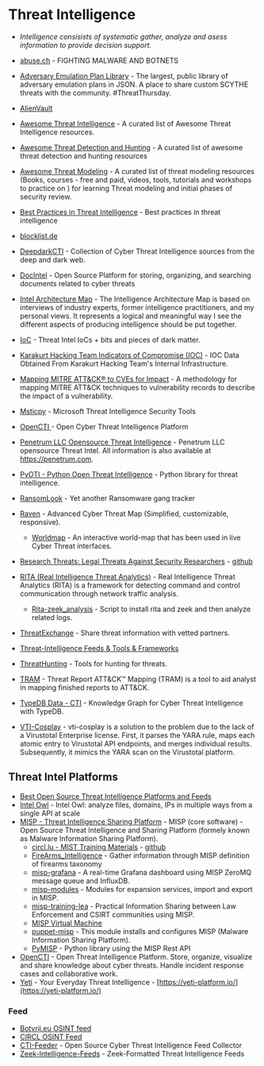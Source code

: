 # Threat Intelligence

- _Intelligence consisists of systematic gather, analyze and asess information to provide decision support._

- [abuse.ch](https://abuse.ch/) - FIGHTING MALWARE AND BOTNETS
- [Adversary Emulation Plan Library](https://github.com/scythe-io/community-threats) - The largest, public library of adversary emulation plans in JSON. A place to share custom SCYTHE threats with the community. #ThreatThursday.
- [AlienVault](https://otx.alienvault.com/)
- [Awesome Threat Intelligence](https://github.com/hslatman/awesome-threat-intelligence) - A curated list of Awesome Threat Intelligence resources.
- [Awesome Threat Detection and Hunting](https://github.com/0x4D31/awesome-threat-detection) - A curated list of awesome threat detection and hunting resources 
- [Awesome Threat Modeling](https://github.com/hysnsec/awesome-threat-modelling) - A curated list of threat modeling resources (Books, courses - free and paid, videos, tools, tutorials and workshops to practice on ) for learning Threat modeling and initial phases of security review.
- [Best Practices in Threat Intelligence](https://github.com/MISP/best-practices-in-threat-intelligence) - Best practices in threat intelligence 
- [blocklist.de](https://www.blocklist.de)
- [DeepdarkCTI](https://github.com/fastfire/deepdarkCTI) - Collection of Cyber Threat Intelligence sources from the deep and dark web.
- [DocIntel](https://github.com/docintelapp/DocIntel) - Open Source Platform for storing, organizing, and searching documents related to cyber threats
- [Intel Architecture Map](https://github.com/Errum/IntelArchitectureMap) - The Intelligence Architecture Map is based on interviews of industry experts, former intelligence practitioners, and my personal views. It represents a logical and meaningful way I see the different aspects of producing intelligence should be put together.
- [IoC](https://github.com/avast/ioc) - Threat Intel IoCs + bits and pieces of dark matter.
- [Karakurt Hacking Team Indicators of Compromise (IOC)](https://github.com/infinitumitlabs/Karakurt-Hacking-Team-CTI) - IOC Data Obtained From Karakurt Hacking Team's Internal Infrastructure.
- [Mapping MITRE ATT&CK® to CVEs for Impact](https://github.com/center-for-threat-informed-defense/attack_to_cve) - A methodology for mapping MITRE ATT&CK techniques to vulnerability records to describe the impact of a vulnerability.
- [Msticpy](https://github.com/microsoft/msticpy) - Microsoft Threat Intelligence Security Tools
- [OpenCTI ](https://github.com/OpenCTI-Platform/opencti) - Open Cyber Threat Intelligence Platform 
- [Penetrum LLC Opensource Threat Intelligence](https://github.com/Penetrum-Security/Threat-Intelligence) - Penetrum LLC opensource Threat Intel. All information is also available at https://penetrum.com.
- [PyOTI - Python Open Threat Intelligence](https://github.com/RH-ISAC/PyOTI) - Python library for threat intelligence.
- [RansomLook](https://github.com/RansomLook/RansomLook) - Yet another Ransomware gang tracker
- [Raven](https://github.com/qeeqbox/raven) - Advanced Cyber Threat Map (Simplified, customizable, responsive).
  - [Worldmap](https://github.com/qeeqbox/worldmap) - An interactive world-map that has been used in live Cyber Threat interfaces.
- [Research Threats: Legal Threats Against Security Researchers](https://threats.disclose.io/) - [github](https://github.com/disclose/research-threats)
- [RITA (Real Intelligence Threat Analytics)](https://github.com/activecm/rita) - Real Intelligence Threat Analytics (RITA) is a framework for detecting command and control communication through network traffic analysis.
  - [Rita-zeek_analysis](https://github.com/tsale/Rita-zeek_analysis) - Script to install rita and zeek and then analyze related logs.
- [ThreatExchange](https://github.com/facebook/ThreatExchange) - Share threat information with vetted partners.
- [Threat-Intelligence Feeds & Tools & Frameworks](https://github.com/P3t3rp4rk3r/Threat_Intelligence)
- [ThreatHunting](https://github.com/GossiTheDog/ThreatHunting) - Tools for hunting for threats.
- [TRAM](https://github.com/mitre-attack/tram) - Threat Report ATT&CK™ Mapping (TRAM) is a tool to aid analyst in mapping finished reports to ATT&CK.
- [TypeDB Data - CTI](https://github.com/typedb-osi/typedb-data-cti) - Knowledge Graph for Cyber Threat Intelligence with TypeDB.
- [VTI-Cosplay](https://github.com/r00tten/VTI-Cosplay) - vti-cosplay is a solution to the problem due to the lack of a Virustotal Enterprise license. First, it parses the YARA rule, maps each atomic entry to Virustotal API endpoints, and merges individual results. Subsequently, it mimics the YARA scan on the Virustotal platform.

## Threat Intel Platforms
- [Best Open Source Threat Intelligence Platforms and Feeds](https://www.zenarmor.com/docs/network-security-tutorials/best-open-source-threat-intelligence-platforms-and-feeds)
- [Intel Owl](https://github.com/intelowlproject/IntelOwl) - Intel Owl: analyze files, domains, IPs in multiple ways from a single API at scale 
- [MISP - Threat Intelligence Sharing Platform](https://github.com/MISP/MISP) - MISP (core software) - Open Source Threat Intelligence and Sharing Platform (formely known as Malware Information Sharing Platform).
  - [circl.lu - MIST Training Materials](https://www.circl.lu/services/misp-training-materials/) - [github](https://github.com/MISP/misp-training)
  - [FireArms_Intelligence](https://github.com/W4zT3r/FireArms_Intelligence) - Gather information through MISP definition of firearms taxonomy
  - [misp-grafana](https://github.com/MISP/misp-grafana) - A real-time Grafana dashboard using MISP ZeroMQ message queue and InfluxDB.
  - [misp-modules](https://github.com/MISP/misp-modules) - Modules for expansion services, import and export in MISP.
  - [misp-training-lea](https://github.com/MISP/misp-training-lea) - Practical Information Sharing between Law Enforcement and CSIRT communities using MISP.
  - [MISP Virtual Machine](https://vm.misp-project.org/)
  - [puppet-misp](https://github.com/voxpupuli/puppet-misp) - This module installs and configures MISP (Malware Information Sharing Platform).
  - [PyMISP](https://github.com/MISP/PyMISP) - Python library using the MISP Rest API 
- [OpenCTI](https://filigran.io/solutions/products/opencti-threat-intelligence/) - Open Threat Intelligence Platform. Store, organize, visualize and share knowledge about cyber threats. Handle incident response cases and collaborative work.
- [Yeti](https://github.com/yeti-platform/yeti) - Your Everyday Threat Intelligence - [https://yeti-platform.io/](https://yeti-platform.io/)


### Feed
- [Botvrij.eu OSINT feed](https://www.botvrij.eu/data/feed-osint/)
- [CIRCL OSINT Feed](https://www.circl.lu/doc/misp/feed-osint/)
- [CTI-Feeder](https://github.com/kdrypr/CTI-Feed-Collector) - Open Source Cyber Threat Intelligence Feed Collector 
- [Zeek-Intelligence-Feeds](https://github.com/CriticalPathSecurity/Zeek-Intelligence-Feeds) - Zeek-Formatted Threat Intelligence Feeds
